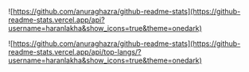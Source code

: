 ![https://github.com/anuraghazra/github-readme-stats](https://github-readme-stats.vercel.app/api?username=haranlakha&show_icons=true&theme=onedark)

![https://github.com/anuraghazra/github-readme-stats](https://github-readme-stats.vercel.app/api/top-langs/?username=haranlakha&show_icons=true&theme=onedark)
